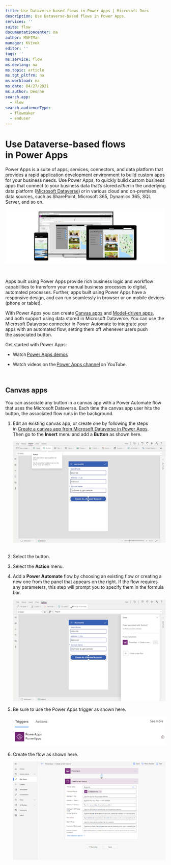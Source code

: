 ```yaml
---
title: Use Dataverse-based flows in Power Apps | Microsoft Docs
description: Use Dataverse-based flows in Power Apps.
services: ''
suite: flow
documentationcenter: na
author: MSFTMan
manager: KVivek
editor: ''
tags: ''
ms.service: flow
ms.devlang: na
ms.topic: article
ms.tgt_pltfrm: na
ms.workload: na
ms.date: 04/27/2021
ms.author: Deonhe
search.app: 
  - Flow
search.audienceType: 
  - flowmaker
  - enduser
---
```



# Use Dataverse-based flows in Power Apps  

Power Apps is a suite of apps, services, connectors, and data platform that provides a rapid application development environment to build custom apps for your business needs. Use Power Apps, to quickly build custom business apps that connect to your business data that’s stored *either* in the underlying data
platform ([Microsoft Dataverse](https://docs.microsoft.com/powerapps/maker/common-data-service/data-platform-intro)) *or* in various cloud and on-premises data sources, such as SharePoint, Microsoft 365,
Dynamics 365, SQL Server, and so on. 

![A picture containing text, screenshot, indoor Description automatically generated](../media/flows-power-apps/53bd97cb6b498c0c230cb5c92a8ce43e.png)

 

Apps built using Power Apps provide rich business logic and workflow capabilities to transform your manual business processes to digital, automated processes. Further, apps built using Power Apps have a responsive design, and can run seamlessly in browser or on mobile devices (phone or tablet). 

With Power Apps you can create [Canvas apps](https://docs.microsoft.com/powerapps/maker/canvas-apps/) and [Model-driven apps](https://docs.microsoft.com/powerapps/maker/model-driven-apps/), and both support using data stored in Microsoft Dataverse. You can use the Microsoft Dataverse connector in Power Automate to integrate your apps with an automated flow, setting them off whenever users push the associated button.

Get started with Power Apps: 

- Watch [Power Apps demos](https://powerapps.microsoft.com/demo/) 

- Watch videos on the [Power Apps channel](https://www.youtube.com/channel/UCGfWR2ekfRFckLjev6eQYLg) on YouTube. 

 
## Canvas apps 

You can associate any button in a canvas app with a Power Automate flow that uses the Microsoft Dataverse. Each time the canvas app user hits the button, the associated flow runs in the background. 

1. Edit an existing canvas app, or create one by following the steps in [Create a canvas app from Microsoft Dataverse in Power Apps](https://docs.microsoft.com/powerapps/maker/canvas-apps/data-platform-create-app). Then go to the **Insert** menu and add a **Button** as shown here. 

   ![Add a button to a canvas app](../media/flows-power-apps/e8b786034944426d880af93cf28ad6f6.png)
 
1. Select the button.

1. Select the **Action** menu.

1. Add a **Power Automate** flow by choosing an existing flow or creating a new one from the panel that appears on the right. If the flow requires any parameters, this step will prompt you to specify them in the formula bar. 

   ![Choose a flow or add a new one](../media/flows-power-apps/4638ca0fc8c68c60c9f128de603dcf57.png)

1. Be sure to use the Power Apps trigger as shown here. 

   ![Use the Power Automate trigger](../media/flows-power-apps/e6e061518de31812c0773bd98440e2f8.png)

1. Create the flow as shown here. 

   ![Create the flow](../media/flows-power-apps/2256f5cbd86659605888d916830ac90b.png)

